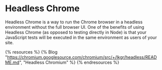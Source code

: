 # Headless Chrome

Headless Chrome is a way to run the Chrome browser in a headless environment without the full browser UI. One of the benefits of using Headless Chrome (as opposed to testing directly in Node) is that your JavaScript tests will be executed in the same environment as users of your site.

{% resources %}
  {% Blog "https://chromium.googlesource.com/chromium/src/+/lkgr/headless/README.md", "Headless Chromium" %}
{% endresources %}
